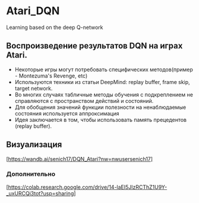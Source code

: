 # Atari_DQN
Learning based on the deep Q-network

## Воспроизведение результатов DQN на играх Atari.

* Некоторые игры могут потребовать специфических методов(пример - Montezuma's Revenge, etc)
* Используются техники из статьи DeepMind: replay buffer, frame skip, target network.
* Во многих случаях табличные методы обучения с подкреплением не справляются с пространством действий и состояний.
* Для обобщения значений функции полезности на ненаблюдаемые состояния используется аппроксимация
* Идея заключается в том, чтобы использовать память прецедентов (replay buffer).
 
## Визуализация

[https://wandb.ai/senich17/DQN_Atari?nw=nwusersenich17]

### Дополнительно

[https://colab.research.google.com/drive/14-laEI5JlzRCThZ1U9Y-_uxURCQj3tot?usp=sharing]
